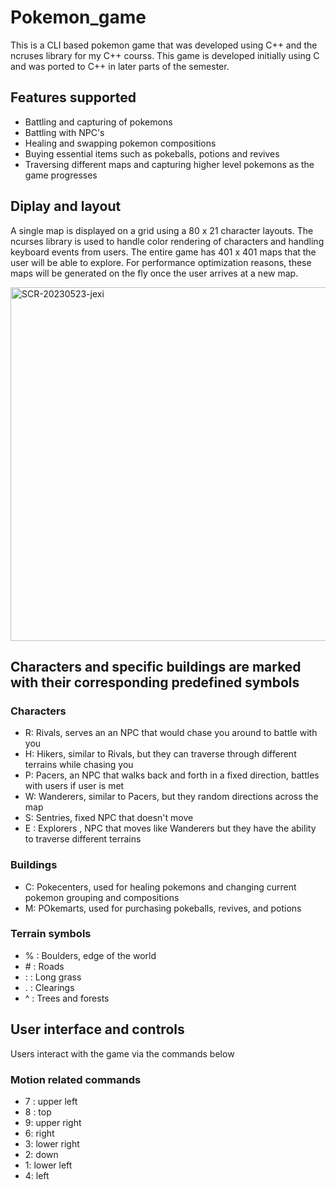 # Pokemon_game

This is a CLI based pokemon game that was developed using C++ and the ncruses library for my C++ courss. This game is developed initially using C and was ported to C++ in later parts of the semester.

## Features supported
- Battling and capturing of pokemons
- Battling with NPC's
- Healing and swapping pokemon compositions 
- Buying essential items such as pokeballs, potions and revives
- Traversing different maps and capturing higher level pokemons as the game progresses


## Diplay and layout
A single map is displayed on a grid using a 80 x 21 character layouts. The ncurses library is used to handle color rendering of characters and handling keyboard events from users. The entire game has 401 x 401 maps that the user will be able to explore. For performance optimization reasons, these maps will be generated on the fly once the user arrives at a new map.

<img width="566" alt="SCR-20230523-jexi" src="https://github.com/AndyFooGuoZhen/Pokemon_game/assets/77149531/1a35752c-17df-4e47-b7d1-1dd555b408b6">

## Characters and specific buildings are marked with their corresponding predefined symbols

### Characters
- R: Rivals, serves an an NPC that would chase you around to battle with you
- H: Hikers, similar to Rivals, but they can traverse through different terrains while chasing you
- P: Pacers, an NPC that walks back and forth in a fixed direction, battles with users if user is met
- W: Wanderers, similar to Pacers, but they random directions across the map
- S: Sentries, fixed NPC that doesn't move
- E : Explorers , NPC that moves like Wanderers but they have the ability to traverse different terrains

### Buildings 
- C: Pokecenters, used for healing pokemons and changing current pokemon grouping and compositions
- M: POkemarts, used for purchasing pokeballs, revives, and potions

### Terrain symbols
- % : Boulders, edge of the world
- \# : Roads
- : : Long grass
- . : Clearings
- ^ : Trees and forests

## User interface and controls
Users interact with the game via the commands below

### Motion related commands
- 7 : upper left
- 8 : top
- 9: upper right
- 6: right
- 3: lower right
- 2: down
- 1: lower left
- 4: left

### 









